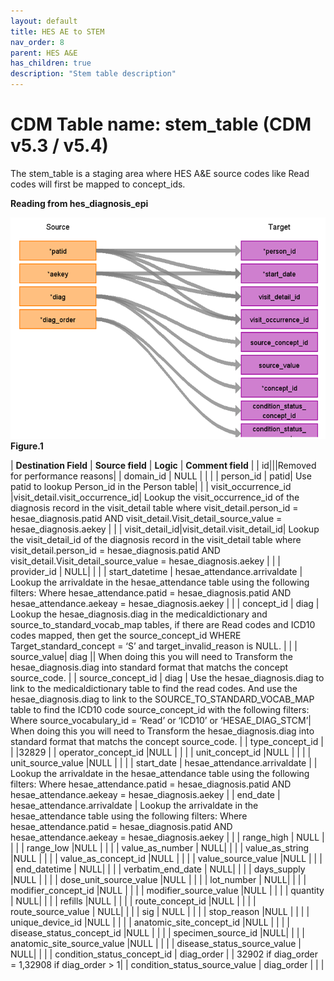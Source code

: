 ```yaml
---
layout: default
title: HES AE to STEM
nav_order: 8
parent: HES A&E
has_children: true
description: "Stem table description"
---
```


# CDM Table name: stem_table (CDM v5.3 / v5.4)

The stem_table is a staging area where HES A&E source codes like Read codes will first be mapped to concept_ids.

**Reading from hes_diagnosis_epi**

![](images/image12.png)
**Figure.1**

| **Destination Field** | **Source field** | **Logic** | **Comment field** |
| id|||Removed for performance reasons|
| domain_id | NULL | | |
| person_id | patid| Use patid to lookup Person_id in the  Person table| |
| visit_occurrence_id |visit_detail.visit_occurrence_id| Lookup the visit_occurrence_id of the diagnosis record in the visit_detail table where visit_detail.person_id = hesae_diagnosis.patid AND visit_detail.Visit_detail_source_value = hesae_diagnosis.aekey | |
| visit_detail_id|visit_detail.visit_detail_id| Lookup the visit_detail_id of the diagnosis record in the visit_detail table where visit_detail.person_id = hesae_diagnosis.patid AND visit_detail.Visit_detail_source_value = hesae_diagnosis.aekey | |
| provider_id | NULL| | |
| start_datetime | hesae_attendance.arrivaldate | Lookup the arrivaldate in the hesae_attendance table using the following filters: Where hesae_attendance.patid = hesae_diagnosis.patid AND hesae_attendance.aekeay = hesae_diagnosis.aekey | |
| concept_id | diag | Lookup the hesae_diagnosis.diag in the medicaldictionary and source_to_standard_vocab_map tables, if there are Read codes and ICD10 codes mapped, then get the source_concept_id WHERE Target_standard_concept = ‘S’ and target_invalid_reason is NULL. | |
| source_value| diag || When doing this you will need to Transform the hesae_diagnosis.diag into standard format that matchs the concept source_code.  |
| source_concept_id | diag | Use the hesae_diagnosis.diag to link to the medicaldictionary table to find the read codes. And use the hesae_diagnosis.diag to link to the SOURCE_TO_STANDARD_VOCAB_MAP table to find the ICD10 code source_concept_id with the following filters:  Where source_vocabulary_id = ‘Read’ or ‘ICD10’ or ‘HESAE_DIAG_STCM’| When doing this you will need to Transform the hesae_diagnosis.diag into standard format that matchs the concept source_code. |
| type_concept_id |  | |32829 |
| operator_concept_id |NULL | | |
| unit_concept_id |NULL  | | |
| unit_source_value |NULL | | |
| start_date | hesae_attendance.arrivaldate | | Lookup the arrivaldate in the hesae_attendance table using the following filters: Where hesae_attendance.patid = hesae_diagnosis.patid AND hesae_attendance.aekeay = hesae_diagnosis.aekey |
| end_date | hesae_attendance.arrivaldate | Lookup the arrivaldate in the hesae_attendance table using the following filters: Where hesae_attendance.patid = hesae_diagnosis.patid AND hesae_attendance.aekeay = hesae_diagnosis.aekey | |
| range_high | NULL | | |
| range_low |NULL | | |
| value_as_number | NULL| | |
| value_as_string |NULL | | |
| value_as_concept_id |NULL | | |
| value_source_value |NULL | | |
| end_datetime | NULL| | |
| verbatim_end_date | NULL| | | 
| days_supply |NULL | | |
| dose_unit_source_value |NULL | | |
| lot_number | NULL| | |
| modifier_concept_id |NULL  | | |
| modifier_source_value |NULL | | |
| quantity | NULL| | |
| refills |NULL | | |
| route_concept_id |NULL | | |
| route_source_value | NULL| | |
| sig | NULL | | |
| stop_reason |NULL | | |
| unique_device_id |NULL | | |
| anatomic_site_concept_id |NULL | | |
| disease_status_concept_id |NULL  | | |
| specimen_source_id |NULL| | |
| anatomic_site_source_value |NULL | | |
| disease_status_source_value | NULL| | |
| condition_status_concept_id | diag_order | | 32902 if diag_order = 1,32908 if diag_order > 1|
| condition_status_source_value | diag_order | | |